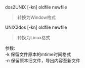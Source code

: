 dos2UNIX [-kn] oldfile newfile
>转换为Window格式

UNIX2dos [-kn] oldfile newfile
>转换为Linux格式

参数:   
-k  保留文件原本的mtime时间格式     
-n  保留原本旧文件，导出内容至新文件